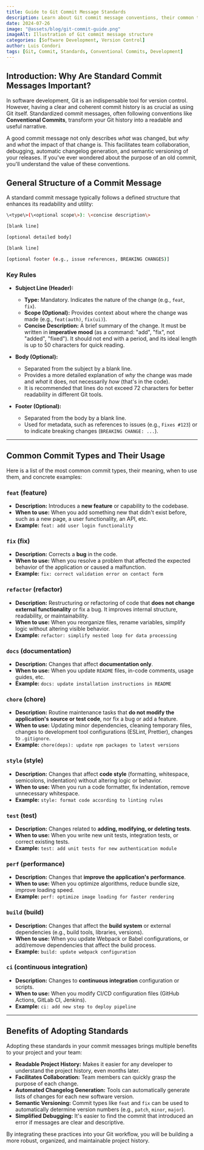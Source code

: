 ```yaml
---
title: Guide to Git Commit Message Standards
description: Learn about Git commit message conventions, their common types, structure, and how to use them to maintain a clear and consistent project history, facilitating collaboration and maintenance.
date: 2024-07-26
image: "@assets/blog/git-commit-guide.png"
imageAlt: Illustration of Git commit message structure
categories: [Software Development, Version Control]
author: Luis Condori
tags: [Git, Commit, Standards, Conventional Commits, Development]
---
```


## Introduction: Why Are Standard Commit Messages Important?

In software development, Git is an indispensable tool for version control. However, having a clear and coherent commit history is as crucial as using Git itself. Standardized commit messages, often following conventions like **Conventional Commits**, transform your Git history into a readable and useful narrative.

A good commit message not only describes *what* was changed, but *why* and *what* the impact of that change is. This facilitates team collaboration, debugging, automatic changelog generation, and semantic versioning of your releases. If you've ever wondered about the purpose of an old commit, you'll understand the value of these conventions.

## General Structure of a Commit Message

A standard commit message typically follows a defined structure that enhances its readability and utility:

```bash
\<type\>(\<optional scope\>): \<concise description\>

[blank line]

[optional detailed body]

[blank line]

[optional footer (e.g., issue references, BREAKING CHANGES)]
```

### Key Rules

* **Subject Line (Header):**
  * **Type:** Mandatory. Indicates the nature of the change (e.g., `feat`, `fix`).
  * **Scope (Optional):** Provides context about where the change was made (e.g., `feat(auth)`, `fix(ui)`).
  * **Concise Description:** A brief summary of the change. It must be written in **imperative mood** (as a command: "add", "fix", not "added", "fixed"). It should not end with a period, and its ideal length is up to 50 characters for quick reading.

* **Body (Optional):**
  * Separated from the subject by a blank line.
  * Provides a more detailed explanation of *why* the change was made and *what* it does, not necessarily *how* (that's in the code).
  * It is recommended that lines do not exceed 72 characters for better readability in different Git tools.

* **Footer (Optional):**
  * Separated from the body by a blank line.
  * Used for metadata, such as references to issues (e.g., `Fixes #123`) or to indicate breaking changes (`BREAKING CHANGE: ...`).

---

## Common Commit Types and Their Usage

Here is a list of the most common commit types, their meaning, when to use them, and concrete examples:

### `feat` (feature)

* **Description:** Introduces a **new feature** or capability to the codebase.
* **When to use:** When you add something new that didn't exist before, such as a new page, a user functionality, an API, etc.
* **Example:** `feat: add user login functionality`

### `fix` (fix)

* **Description:** Corrects a **bug** in the code.
* **When to use:** When you resolve a problem that affected the expected behavior of the application or caused a malfunction.
* **Example:** `fix: correct validation error on contact form`

### `refactor` (refactor)

* **Description:** Restructuring or refactoring of code that **does not change external functionality** or fix a bug. It improves internal structure, readability, or maintainability.
* **When to use:** When you reorganize files, rename variables, simplify logic without altering visible behavior.
* **Example:** `refactor: simplify nested loop for data processing`

### `docs` (documentation)

* **Description:** Changes that affect **documentation only**.
* **When to use:** When you update `README` files, in-code comments, usage guides, etc.
* **Example:** `docs: update installation instructions in README`

### `chore` (chore)

* **Description:** Routine maintenance tasks that **do not modify the application's source or test code**, nor fix a bug or add a feature.
* **When to use:** Updating minor dependencies, cleaning temporary files, changes to development tool configurations (ESLint, Prettier), changes to `.gitignore`.
* **Example:** `chore(deps): update npm packages to latest versions`

### `style` (style)

* **Description:** Changes that affect **code style** (formatting, whitespace, semicolons, indentation) without altering logic or behavior.
* **When to use:** When you run a code formatter, fix indentation, remove unnecessary whitespace.
* **Example:** `style: format code according to linting rules`

### `test` (test)

* **Description:** Changes related to **adding, modifying, or deleting tests**.
* **When to use:** When you write new unit tests, integration tests, or correct existing tests.
* **Example:** `test: add unit tests for new authentication module`

### `perf` (performance)

* **Description:** Changes that **improve the application's performance**.
* **When to use:** When you optimize algorithms, reduce bundle size, improve loading speed.
* **Example:** `perf: optimize image loading for faster rendering`

### `build` (build)

* **Description:** Changes that affect the **build system** or external dependencies (e.g., build tools, libraries, versions).
* **When to use:** When you update Webpack or Babel configurations, or add/remove dependencies that affect the build process.
* **Example:** `build: update webpack configuration`

### `ci` (continuous integration)

* **Description:** Changes to **continuous integration** configuration or scripts.
* **When to use:** When you modify CI/CD configuration files (GitHub Actions, GitLab CI, Jenkins).
* **Example:** `ci: add new step to deploy pipeline`

---

## Benefits of Adopting Standards

Adopting these standards in your commit messages brings multiple benefits to your project and your team:

* **Readable Project History:** Makes it easier for any developer to understand the project history, even months later.
* **Facilitates Collaboration:** Team members can quickly grasp the purpose of each change.
* **Automated Changelog Generation:** Tools can automatically generate lists of changes for each new software version.
* **Semantic Versioning:** Commit types like `feat` and `fix` can be used to automatically determine version numbers (e.g., `patch`, `minor`, `major`).
* **Simplified Debugging:** It's easier to find the commit that introduced an error if messages are clear and descriptive.

By integrating these practices into your Git workflow, you will be building a more robust, organized, and maintainable project history.
